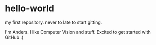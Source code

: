# hello-world
my first repository. never to late to start gitting. 

I'm Anders. I like Computer Vision and stuff. Excited to get started with GitHub :) 
